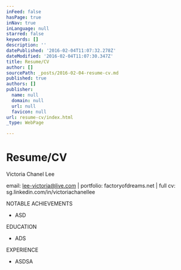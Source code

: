 ```yaml
---
inFeed: false
hasPage: true
inNav: true
inLanguage: null
starred: false
keywords: []
description: ''
datePublished: '2016-02-04T11:07:32.278Z'
dateModified: '2016-02-04T11:07:30.347Z'
title: Resume/CV
author: []
sourcePath: _posts/2016-02-04-resume-cv.md
published: true
authors: []
publisher:
  name: null
  domain: null
  url: null
  favicon: null
url: resume-cv/index.html
_type: WebPage

---
```

# Resume/CV

Victoria Chanel Lee

email: lee-victoria@live.com | portfolio: factoryofdreams.net | full cv: sg.linkedin.com/in/victoriachanellee

NOTABLE ACHIEVEMENTS

* ASD

EDUCATION

* ADS

EXPERIENCE

* ASDSA

#